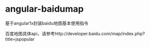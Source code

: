 # angular-baidumap
基于angular1x封装baidu地图基本使用指令

百度地图具体api，请参考http://developer.baidu.com/map/index.php?title=jspopular
